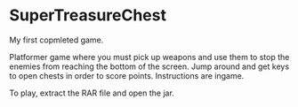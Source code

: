 SuperTreasureChest
==================

My first copmleted game. 

Platformer game where you must pick up weapons and use them to stop the enemies from reaching the bottom of the screen.
Jump around and get keys to open chests in order to score points.
Instructions are ingame.

To play, extract the RAR file and open the jar.
